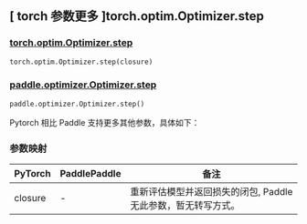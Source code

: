 ## [ torch 参数更多 ]torch.optim.Optimizer.step

### [torch.optim.Optimizer.step](https://pytorch.org/docs/stable/generated/torch.optim.Optimizer.step.html#torch-optim-optimizer-step)

```python
torch.optim.Optimizer.step(closure)
```

### [paddle.optimizer.Optimizer.step](https://www.paddlepaddle.org.cn/documentation/docs/zh/api/paddle/optimizer/Optimizer_cn.html#step)

```python
paddle.optimizer.Optimizer.step()
```

Pytorch 相比 Paddle 支持更多其他参数，具体如下：

### 参数映射

|  PyTorch   | PaddlePaddle |        备注        |
|  --------  |  ----------  |  ----------------  |
| closure |  -  | 重新评估模型并返回损失的闭包, Paddle 无此参数，暂无转写方式。 |
